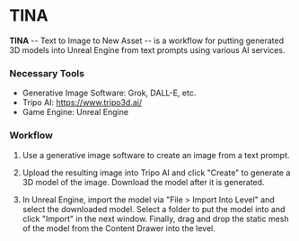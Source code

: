 # TINA

**TINA** -- Text to Image to New Asset -- is a workflow for putting generated 3D models into Unreal Engine from text prompts using various AI services.

### Necessary Tools
- Generative Image Software: Grok, DALL-E, etc.
- Tripo AI: https://www.tripo3d.ai/
- Game Engine: Unreal Engine

### Workflow
1. Use a generative image software to create an image from a text prompt.

2. Upload the resulting image into Tripo AI and click "Create" to generate a 3D model of the image. Download the model after it is generated.

3. In Unreal Engine, import the model via "File > Import Into Level" and select the downloaded model. Select a folder to put the model into and click "Import" in the next window. Finally, drag and drop the static mesh of the model from the Content Drawer into the level.
